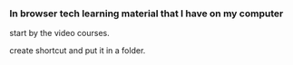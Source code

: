 
### In browser tech learning material that I have on my computer
start by the video courses.


create shortcut and put it in a folder.

